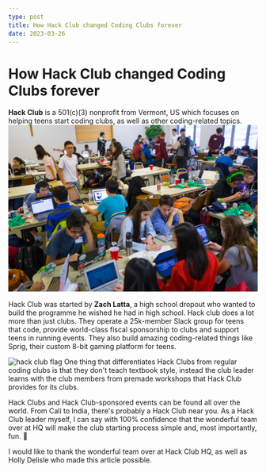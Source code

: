 ```yaml
---
type: post
title: How Hack Club changed Coding Clubs forever
date: 2023-03-26
---
```


# How Hack Club changed Coding Clubs forever
**Hack Club** is a 501(c)(3) nonprofit from Vermont, US which focuses on helping teens start coding clubs, as well as other coding-related topics.
![Students coding](https://raw.githubusercontent.com/markonije/marko.codes/d9886f58e6ffcaabfe0f04e8498a54a2e70ae301/public/images/hackpenn_2.jpg)

Hack Club was started by **Zach Latta**, a high school dropout who wanted to build the programme he wished he had in high school. Hack club does a lot more than just clubs. They operate a 25k-member Slack group for teens that code, provide world-class fiscal sponsorship to clubs and support teens in running events. They also build amazing coding-related things like Sprig, their custom 8-bit gaming platform for teens.

![hack club flag](https://assets.hackclub.com/flag-standalone.svg)
One thing that differentiates Hack Clubs from regular coding clubs is that they don't teach textbook style, instead the club leader learns with the club members from premade workshops that Hack Club provides for its clubs.

Hack Clubs and Hack Club-sponsored events can be found all over the world. From Cali to India, there's probably a Hack Club near you. As a Hack Club leader myself, I can say with 100% confidence that the wonderful team over at HQ will make the club starting process simple and, most importantly, fun. 🎉

I would like to thank the wonderful team over at Hack Club HQ, as well as Holly Delisle who made this article possible.